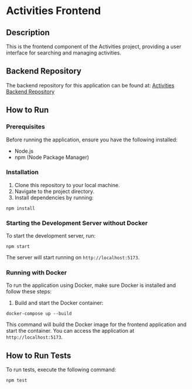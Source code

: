 # Activities Frontend

## Description

This is the frontend component of the Activities project, providing a user interface for searching and managing activities.

## Backend Repository

The backend repository for this application can be found at:
[Activities Backend Repository](https://github.com/Hossam-Ali/activities-backend)

## How to Run

### Prerequisites

Before running the application, ensure you have the following installed:

- Node.js
- npm (Node Package Manager)

### Installation

1. Clone this repository to your local machine.
2. Navigate to the project directory.
3. Install dependencies by running:

```
npm install
```

### Starting the Development Server without Docker

To start the development server, run:

```
npm start
```

The server will start running on `http://localhost:5173`.

### Running with Docker

To run the application using Docker, make sure Docker is installed and follow these steps:

1. Build and start the Docker container:

```
docker-compose up --build
```

This command will build the Docker image for the frontend application and start the container. You can access the application at `http://localhost:5173`.

## How to Run Tests

To run tests, execute the following command:

```
npm test
```
